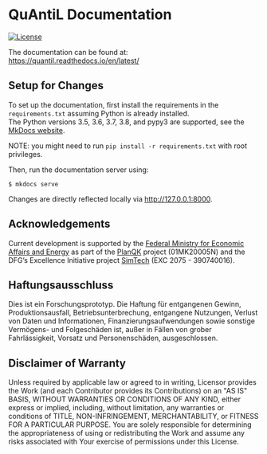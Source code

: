 # QuAntiL Documentation

[![License](https://img.shields.io/badge/License-Apache%202.0-blue.svg)](https://opensource.org/licenses/Apache-2.0)

The documentation can be found at: <https://quantil.readthedocs.io/en/latest/>

## Setup for Changes
To set up the documentation, first install the requirements in the ``requirements.txt`` assuming Python is already installed.  
The Python versions 3.5, 3.6, 3.7, 3.8, and pypy3 are supported, see the [MkDocs website](https://www.mkdocs.org/#installation).

NOTE: you might need to run `pip install -r requirements.txt` with root privileges.

Then, run the documentation server using:
```
$ mkdocs serve
``` 

Changes are directly reflected locally via <http://127.0.0.1:8000>.

## Acknowledgements

Current development is supported by the [Federal Ministry for Economic Affairs and Energy] as part of the [PlanQK]
project (01MK20005N) and the DFG’s Excellence Initiative project [SimTech] (EXC 2075 - 390740016).

## Haftungsausschluss

Dies ist ein Forschungsprototyp.
Die Haftung für entgangenen Gewinn, Produktionsausfall, Betriebsunterbrechung, entgangene Nutzungen, Verlust von Daten
und Informationen, Finanzierungsaufwendungen sowie sonstige Vermögens- und Folgeschäden ist, außer in Fällen von grober
Fahrlässigkeit, Vorsatz und Personenschäden, ausgeschlossen.

## Disclaimer of Warranty

Unless required by applicable law or agreed to in writing, Licensor provides the Work (and each Contributor provides its
Contributions) on an "AS IS" BASIS, WITHOUT WARRANTIES OR CONDITIONS OF ANY KIND, either express or implied, including,
without limitation, any warranties or conditions of TITLE, NON-INFRINGEMENT, MERCHANTABILITY, or FITNESS FOR A PARTICULAR PURPOSE.
You are solely responsible for determining the appropriateness of using or redistributing the Work and assume any risks
associated with Your exercise of permissions under this License.

[Federal Ministry for Economic Affairs and Energy]: http://www.bmwi.de/EN
[PlanQK]: https://planqk.de
[SimTech]: https://www.simtech.uni-stuttgart.de/
